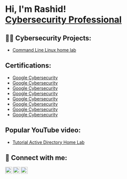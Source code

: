 <h1>Hi, I'm Rashid! <br/><a href="https://github.com/joshmadakor1"></a> <a href="https://www.linkedin.com/in/joshmadakor/">Cybersecurity Professional</a>

<h2>👨‍💻 Cybersecurity Projects:</h2>


  - [Command Line Linux home lab](https://github.com/Rashidkweku/ActiveDirectoryLab/blob/main/README.md)


<h2>Certifications:</h2>


- [Google Cybersecurity](https://coursera.org/share/f3c1d6ffe954423a7b5b51f462dad9e8)
- [Google Cybersecurity](https://coursera.org/share/ae907c924328493addebf3a510c6893c)
- [Google Cybersecurity](https://coursera.org/share/5450f907d617f4b26395f563f85ac1fd)
- [Google Cybersecurity](https://coursera.org/share/ae907c924328493addebf3a510c6893c)
- [Google Cybersecurity](https://coursera.org/share/ae907c924328493addebf3a510c6893c)
- [Google Cybersecurity](https://coursera.org/share/ae907c924328493addebf3a510c6893c)
- [Google Cybersecurity](https://coursera.org/share/ae907c924328493addebf3a510c6893c)
- [Google Cybersecurity](https://coursera.org/share/ae907c924328493addebf3a510c6893c)

<h2>Popular YouTube video:</h2>


- [Tutorial Active Directory Home Lab](https://www.youtube.com/watch?v=a83ASGn_V_s)


<h2> 🤳 Connect with me:</h2>

[<img align="left" alt="JoshMadakor | YouTube" width="22px" src="https://cdn.jsdelivr.net/npm/simple-icons@v3/icons/youtube.svg" />][youtube]
[<img align="left" alt="JoshMadakor | LinkedIn" width="22px" src="https://cdn.jsdelivr.net/npm/simple-icons@v3/icons/linkedin.svg" />][linkedin]
[<img align="left" alt="JoshMadakor | Instagram" width="22px" src="https://cdn.jsdelivr.net/npm/simple-icons@v3/icons/instagram.svg" />][instagram]

[youtube]: https://www.youtube.com/@IDKofficialpage
[instagram]: https://www.instagram.com/rashidkwekuaidoo/
[linkedin]: https://www.linkedin.com/in/rashid-alhassan-20ab52220/

<!--
**joshmadakor1/joshmadakor1** is a ✨ _special_ ✨ repository because its `README.md` (this file) appears on your GitHub profile.

Here are some ideas to get you started:

- 🔭 I’m currently working on ...
- 🌱 I’m currently learning ...
- 👯 I’m looking to collaborate on ...
- 🤔 I’m looking for help with ...
- 💬 Ask me about ...
- 📫 How to reach me: ...
- 😄 Pronouns: ...
- ⚡ Fun fact: ...
-->
